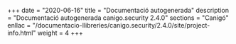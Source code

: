 +++
date        = "2020-06-16"
title       = "Documentació autogenerada"
description = "Documentació autogenerada canigo.security 2.4.0"
sections    = "Canigó"
enllac		= "/documentacio-llibreries/canigo.security/2.4.0/site/project-info.html"
weight      = 4
+++
